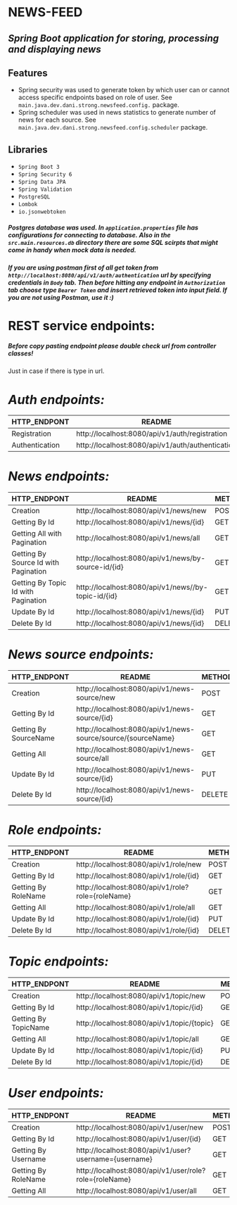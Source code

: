 # NEWS-FEED
## _Spring Boot application for storing, processing and displaying news_

## Features

- Spring security was used to generate token by which user can or cannot access specific endpoints based on role of user. See `main.java.dev.dani.strong.newsfeed.config.` package.
- Spring scheduler was used in news statistics to generate number of news for each source. See `main.java.dev.dani.strong.newsfeed.config.scheduler` package.

## Libraries
- `Spring Boot 3`
- `Spring Security 6`
- `Spring Data JPA`
- `Spring Validation`
- `PostgreSQL`
- `Lombok`
- `io.jsonwebtoken`

##### Postgres database was used. In `application.properties` file has configurations for connecting to database. Also in the `src.main.resources.db` directory there are some SQL scirpts that might come in handy when mock data is needed.

##### If you are using postman first of all get token from `http://localhost:8080/api/v1/auth/authentication` url by specifying credentials in `Body` tab. Then before hitting any endpoint in `Authorization` tab choose type `Bearer Token` and insert retrieved token into input field. If you are not using Postman, use it :)

# REST service endpoints:
##### Before copy pasting endpoint please double check url from controller classes!
Just in case if there is type in url.


# _Auth endpoints:_
| HTTP_ENDPONT | README | METHOD |  ACCESSED_ROLES |
| ------ | ------ | ------ | ------ |
| Registration | http://localhost:8080/api/v1/auth/registration | POST | ALL |
| Authentication | http://localhost:8080/api/v1/auth/authentication | POST | ALL |

# _News endpoints:_
| HTTP_ENDPONT | README | METHOD |  ACCESSED_ROLES |
| ------ | ------ | ------ | ------ |
| Creation | http://localhost:8080/api/v1/news/new | POST | ADMIN, EDITOR |
| Getting By Id | http://localhost:8080/api/v1/news/{id} | GET | ALL |
| Getting All with Pagination| http://localhost:8080/api/v1/news/all  | GET | ALL |
| Getting By Source Id with Pagination| http://localhost:8080/api/v1/news/by-source-id/{id} | GET | ALL |
| Getting By Topic Id with Pagination| http://localhost:8080/api/v1/news//by-topic-id/{id} | GET | ALL |
| Update By Id | http://localhost:8080/api/v1/news/{id} | PUT | ADMIN, EDITOR |
| Delete By Id | http://localhost:8080/api/v1/news/{id} | DELETE | ADMIN, EDITOR |

# _News source endpoints:_
| HTTP_ENDPONT | README | METHOD |  ACCESSED_ROLES |
| ------ | ------ | ------ | ------ |
| Creation | http://localhost:8080/api/v1/news-source/new | POST | ADMIN |
| Getting By Id | http://localhost:8080/api/v1/news-source/{id} | GET | ADMIN |
| Getting By SourceName | http://localhost:8080/api/v1/news-source/source/{sourceName}  | GET | ADMIN |
| Getting All | http://localhost:8080/api/v1/news-source/all | GET | ADMIN |
| Update By Id | http://localhost:8080/api/v1/news-source/{id} | PUT | ADMIN |
| Delete By Id | http://localhost:8080/api/v1/news-source/{id} | DELETE | ADMIN |

# _Role endpoints:_
| HTTP_ENDPONT | README | METHOD |  ACCESSED_ROLES |
| ------ | ------ | ------ | ------ |
| Creation | http://localhost:8080/api/v1/role/new | POST | ADMIN |
| Getting By Id | http://localhost:8080/api/v1/role/{id} | GET | ADMIN |
| Getting By RoleName | http://localhost:8080/api/v1/role?role={roleName}  | GET | ADMIN |
| Getting All | http://localhost:8080/api/v1/role/all | GET | ADMIN |
| Update By Id | http://localhost:8080/api/v1/role/{id} | PUT | ADMIN |
| Delete By Id | http://localhost:8080/api/v1/role/{id} | DELETE | ADMIN |

# _Topic endpoints:_
| HTTP_ENDPONT | README | METHOD |  ACCESSED_ROLES |
| ------ | ------ | ------ | ------ |
| Creation | http://localhost:8080/api/v1/topic/new | POST | ADMIN |
| Getting By Id | http://localhost:8080/api/v1/topic/{id} | GET | ADMIN |
| Getting By TopicName | http://localhost:8080/api/v1/topic/{topic} | GET | ADMIN |
| Getting All | http://localhost:8080/api/v1/topic/all | GET | ADMIN |
| Update By Id | http://localhost:8080/api/v1/topic/{id} | PUT | ADMIN |
| Delete By Id | http://localhost:8080/api/v1/topic/{id} | DELETE | ADMIN |

# _User endpoints:_
| HTTP_ENDPONT | README | METHOD |  ACCESSED_ROLES |
| ------ | ------ | ------ | ------ |
| Creation | http://localhost:8080/api/v1/user/new | POST | ADMIN |
| Getting By Id | http://localhost:8080/api/v1/user/{id} | GET | ADMIN |
| Getting By Username | http://localhost:8080/api/v1/user?username={username}  | GET | ADMIN |
| Getting By RoleName | http://localhost:8080/api/v1/user/role?role={roleName}  | GET | ADMIN |
| Getting All | http://localhost:8080/api/v1/user/all | GET | ADMIN |


